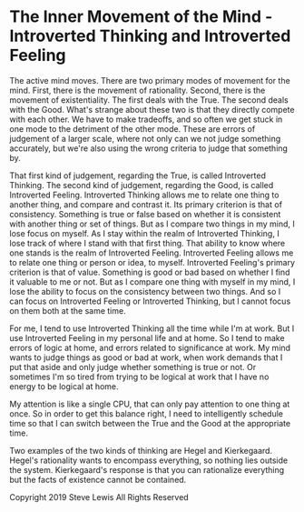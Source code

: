 # The Inner Movement of the Mind - Introverted Thinking and Introverted Feeling

The active mind moves. There are two primary modes of movement for the mind. First, there is the movement of rationality. Second, there is the movement of existentiality. The first deals with the True. The second deals with the Good. What's strange about these two is that they directly compete with each other. We have to make tradeoffs, and so often we get stuck in one mode to the detriment of the other mode. These are errors of judgement of a larger scale, where not only can we not judge something accurately, but we're also using the wrong criteria to judge that something by.

That first kind of judgement, regarding the True, is called Introverted Thinking. The second kind of judgement, regarding the Good, is called Introverted Feeling. Introverted Thinking allows me to relate one thing to another thing, and compare and contrast it. Its primary criterion is that of consistency. Something is true or false based on whether it is consistent with another thing or set of things. But as I compare two things in my mind, I lose focus on myself. As I stay within the realm of Introverted Thinking, I lose track of where I stand with that first thing. That ability to know where one stands is the realm of Introverted Feeling. Introverted Feeling allows me to relate one thing or person or idea, to myself. Introverted Feeling's primary criterion is that of value. Something is good or bad based on whether I find it valuable to me or not. But as I compare one thing with myself in my mind, I lose the ability to focus on the consistency between two things. And so I can focus on Introverted Feeling or Introverted Thinking, but I cannot focus on them both at the same time.

For me, I tend to use Introverted Thinking all the time while I'm at work. But I use Introverted Feeling in my personal life and at home. So I tend to make errors of logic at home, and errors related to significance at work. My mind wants to judge things as good or bad at work, when work demands that I put that aside and only judge whether something is true or not. Or sometimes I'm so tired from trying to be logical at work that I have no energy to be logical at home.

My attention is like a single CPU, that can only pay attention to one thing at once. So in order to get this balance right, I need to intelligently schedule time so that I can switch between the True and the Good at the appropriate time.

Two examples of the two kinds of thinking are Hegel and Kierkegaard. Hegel's rationality wants to encompass everything, so nothing lies outside the system. Kierkegaard's response is that you can rationalize everything but the facts of existence cannot be contained.

Copyright 2019 Steve Lewis All Rights Reserved

